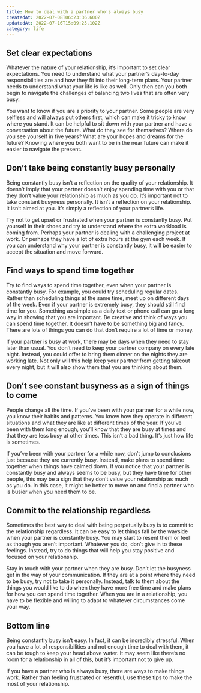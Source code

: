 ```yaml
---
title: How to deal with a partner who's always busy
createdAt: 2022-07-08T06:23:36.600Z
updatedAt: 2022-07-16T15:09:25.102Z
category: life
---
```


## Set clear expectations

Whatever the nature of your relationship, it’s important to set clear expectations. You need to understand what your partner’s day-to-day responsibilities are and how they fit into their long-term plans. Your partner needs to understand what your life is like as well. Only then can you both begin to navigate the challenges of balancing two lives that are often very busy.

You want to know if you are a priority to your partner. Some people are very selfless and will always put others first, which can make it tricky to know where you stand. It can be helpful to sit down with your partner and have a conversation about the future. What do they see for themselves? Where do you see yourself in five years? What are your hopes and dreams for the future? Knowing where you both want to be in the near future can make it easier to navigate the present.

## Don’t take being constantly busy personally

Being constantly busy isn’t a reflection on the quality of your relationship. It doesn’t imply that your partner doesn’t enjoy spending time with you or that they don’t value your relationship as much as you do. It’s important not to take constant busyness personally. It isn’t a reflection on your relationship. It isn’t aimed at you. It’s simply a reflection of your partner’s life.

Try not to get upset or frustrated when your partner is constantly busy. Put yourself in their shoes and try to understand where the extra workload is coming from. Perhaps your partner is dealing with a challenging project at work. Or perhaps they have a lot of extra hours at the gym each week. If you can understand why your partner is constantly busy, it will be easier to accept the situation and move forward.

## Find ways to spend time together

Try to find ways to spend time together, even when your partner is constantly busy. For example, you could try scheduling regular dates. Rather than scheduling things at the same time, meet up on different days of the week. Even if your partner is extremely busy, they should still find time for you. Something as simple as a daily text or phone call can go a long way in showing that you are important. Be creative and think of ways you can spend time together. It doesn’t have to be something big and fancy. There are lots of things you can do that don’t require a lot of time or money.

If your partner is busy at work, there may be days when they need to stay later than usual. You don’t need to keep your partner company on every late night. Instead, you could offer to bring them dinner on the nights they are working late. Not only will this help keep your partner from getting takeout every night, but it will also show them that you are thinking about them.

## Don’t see constant busyness as a sign of things to come

People change all the time. If you’ve been with your partner for a while now, you know their habits and patterns. You know how they operate in different situations and what they are like at different times of the year. If you’ve been with them long enough, you’ll know that they are busy at times and that they are less busy at other times. This isn’t a bad thing. It’s just how life is sometimes.

If you’ve been with your partner for a while now, don’t jump to conclusions just because they are currently busy. Instead, make plans to spend time together when things have calmed down. If you notice that your partner is constantly busy and always seems to be busy, but they have time for other people, this may be a sign that they don’t value your relationship as much as you do. In this case, it might be better to move on and find a partner who is busier when you need them to be.

## Commit to the relationship regardless

Sometimes the best way to deal with being perpetually busy is to commit to the relationship regardless. It can be easy to let things fall by the wayside when your partner is constantly busy. You may start to resent them or feel as though you aren’t important. Whatever you do, don’t give in to these feelings. Instead, try to do things that will help you stay positive and focused on your relationship.

Stay in touch with your partner when they are busy. Don’t let the busyness get in the way of your communication. If they are at a point where they need to be busy, try not to take it personally. Instead, talk to them about the things you would like to do when they have more free time and make plans for how you can spend time together. When you are in a relationship, you have to be flexible and willing to adapt to whatever circumstances come your way.

## Bottom line

Being constantly busy isn’t easy. In fact, it can be incredibly stressful. When you have a lot of responsibilities and not enough time to deal with them, it can be tough to keep your head above water. It may seem like there’s no room for a relationship in all of this, but it’s important not to give up.

If you have a partner who is always busy, there are ways to make things work. Rather than feeling frustrated or resentful, use these tips to make the most of your relationship.
